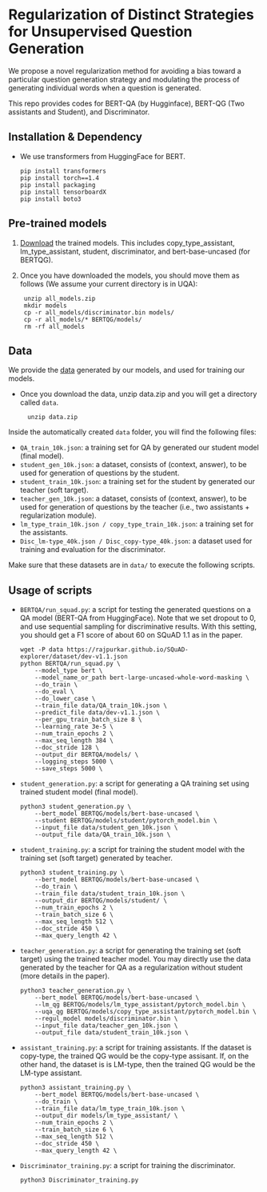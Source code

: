 # Regularization of Distinct Strategies for Unsupervised Question Generation
We propose a novel regularization method for avoiding a bias toward a particular question generation strategy and modulating the process of generating individual words when a question is generated.

This repo provides codes for BERT-QA (by Hugginface), BERT-QG (Two assistants and Student), and Discriminator.

## Installation & Dependency
- We use transformers from HuggingFace for BERT.

      pip install transformers
      pip install torch==1.4
      pip install packaging
      pip install tensorboardX
      pip install boto3

## Pre-trained models
1. [Download][model_link] the trained models. This includes copy_type_assistant, lm_type_assistant, student, discriminator, and bert-base-uncased (for BERTQG).

[model_link]: https://s3.us-west-2.amazonaws.com/secure.notion-static.com/b3dba4b2-4ff6-42f3-bc89-22f80b17a448/models.zip?X-Amz-Algorithm=AWS4-HMAC-SHA256&X-Amz-Credential=AKIAT73L2G45O3KS52Y5%2F20200602%2Fus-west-2%2Fs3%2Faws4_request&X-Amz-Date=20200602T091539Z&X-Amz-Expires=86400&X-Amz-Signature=880654936dc8a03d3a3d34989ff1b7a0f3d100b4a1eac63afa2cae2a6ef7afcb&X-Amz-SignedHeaders=host&response-content-disposition=filename%20%3D%22all_models.zip%22 "Download models"

2. Once you have downloaded the models, you should move them as follows (We assume your current directory is in UQA):
        
        unzip all_models.zip
        mkdir models
        cp -r all_models/discriminator.bin models/
        cp -r all_models/* BERTQG/models/
        rm -rf all_models

## Data
We provide the [data][data_link] generated by our models, and used for training our models.
- Once you download the data, unzip data.zip and you will get a directory called `data`.

        unzip data.zip

Inside the automatically created `data` folder, you will find the following files:

[data_link]: https://s3.us-west-2.amazonaws.com/secure.notion-static.com/97c1941f-ff53-4316-9b5d-65a446c5447c/data.zip?X-Amz-Algorithm=AWS4-HMAC-SHA256&X-Amz-Credential=AKIAT73L2G45O3KS52Y5%2F20200602%2Fus-west-2%2Fs3%2Faws4_request&X-Amz-Date=20200602T080239Z&X-Amz-Expires=86400&X-Amz-Signature=bbe347b1b3d266da7824598f193dde74edf1dfaa81d3bc0509cd7ee71c49488a&X-Amz-SignedHeaders=host&response-content-disposition=filename%20%3D%22data.zip%22 "Download data"

  - `QA_train_10k.json`: a training set for QA by generated our student model (final model).
  - `student_gen_10k.json`: a dataset, consists of (context, answer), to be used for generation of questions by the student.
  - `student_train_10k.json`: a training set for the student by generated our teacher (soft target).
  - `teacher_gen_10k.json`: a dataset, consists of (context, answer), to be used for generation of questions by the teacher (i.e., two assistants + regularization module).
  - `lm_type_train_10k.json / copy_type_train_10k.json`: a training set for the assistants.
  - `Disc_lm-type_40k.json / Disc_copy-type_40k.json`: a dataset used for training and evaluation for the discriminator.
  
Make sure that these datasets are in `data/` to execute the following scripts.

## Usage of scripts
  - `BERTQA/run_squad.py`: a script for testing the generated questions on a QA model (BERT-QA from HuggingFace). Note that we set dropout to 0, and use sequential sampling for discriminative results. With this setting, you should get a F1 score of about 60 on SQuAD 1.1 as in the paper.
  
        wget -P data https://rajpurkar.github.io/SQuAD-explorer/dataset/dev-v1.1.json
        python BERTQA/run_squad.py \
            --model_type bert \
            --model_name_or_path bert-large-uncased-whole-word-masking \
            --do_train \
            --do_eval \
            --do_lower_case \
            --train_file data/QA_train_10k.json \
            --predict_file data/dev-v1.1.json \
            --per_gpu_train_batch_size 8 \
            --learning_rate 3e-5 \
            --num_train_epochs 2 \
            --max_seq_length 384 \
            --doc_stride 128 \
            --output_dir BERTQA/models/ \
            --logging_steps 5000 \
            --save_steps 5000 \

  - `student_generation.py`: a script for generating a QA training set using trained student model (final model).
  
        python3 student_generation.py \
            --bert_model BERTQG/models/bert-base-uncased \
            --student BERTQG/models/student/pytorch_model.bin \
            --input_file data/student_gen_10k.json \
            --output_file data/QA_train_10k.json \

  - `student_training.py`: a script for training the student model with the training set (soft target) generated by teacher.
  
        python3 student_training.py \
            --bert_model BERTQG/models/bert-base-uncased \
            --do_train \
            --train_file data/student_train_10k.json \
            --output_dir BERTQG/models/student/ \
            --num_train_epochs 2 \
            --train_batch_size 6 \
            --max_seq_length 512 \
            --doc_stride 450 \
            --max_query_length 42 \

  - `teacher_generation.py`: a script for generating the training set (soft target) using the trained teacher model. You may directly use the data generated by the teacher for QA as a regularization without student (more details in the paper).
  
        python3 teacher_generation.py \
            --bert_model BERTQG/models/bert-base-uncased \
            --lm_qg BERTQG/models/lm_type_assistant/pytorch_model.bin \
            --uqa_qg BERTQG/models/copy_type_assistant/pytorch_model.bin \
            --regul_model models/discriminator.bin \
            --input_file data/teacher_gen_10k.json \
            --output_file data/student_train_10k.json \
        
  - `assistant_training.py`: a script for training assistants. If the dataset is copy-type, the trained QG would be the copy-type assisant. If, on the other hand, the dataset is is LM-type, then the trained QG would be the LM-type assistant.
  
        python3 assistant_training.py \
            --bert_model BERTQG/models/bert-base-uncased \
            --do_train \
            --train_file data/lm_type_train_10k.json \
            --output_dir models/lm_type_assistant/ \
            --num_train_epochs 2 \
            --train_batch_size 6 \
            --max_seq_length 512 \
            --doc_stride 450 \
            --max_query_length 42 \         
  
  - `Discriminator_training.py`: a script for training the discriminator.
  
        python3 Discriminator_training.py
